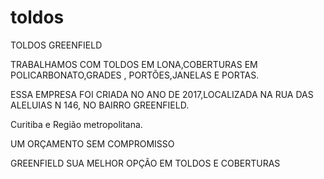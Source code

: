 # toldos

 TOLDOS GREENFIELD

TRABALHAMOS COM TOLDOS EM LONA,COBERTURAS EM POLICARBONATO,GRADES , PORTÕES,JANELAS E PORTAS.

ESSA EMPRESA FOI CRIADA NO ANO DE 2017,LOCALIZADA NA RUA DAS ALELUIAS N 146, NO BAIRRO GREENFIELD.

Curitiba e Região metropolitana.

UM ORÇAMENTO SEM COMPROMISSO

GREENFIELD SUA MELHOR OPÇÃO EM TOLDOS E COBERTURAS 
